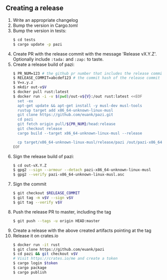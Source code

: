 ## Creating a release

1. Write an appropriate changelog
1. Bump the version in Cargo.toml
1. Bump the version in tests:
    ```sh
    $ cd tests
    $ cargo update -p pazi
    ```
1. Create PR with the release commit with the message 'Release vX.Y.Z'. Optionally include `:tada:` and `:zap:` to taste.
1. Create a release build of pazi:
    ```sh
    $ PR_NUM=123 # the github pr number that includes the release commit
    $ RELEASE_COMMIT=abcdef123 # the commit hash of the release commit
    $ V=x.y.z
    $ mkdir out-v$V
    $ docker pull rust:latest
    $ docker run -i -v $(pwd)/out-v${V}:/out rust:latest <<EOF
      set -ex
      apt-get update && apt-get install -y musl-dev musl-tools
      rustup target add x86_64-unknown-linux-musl
      git clone https://github.com/euank/pazi.git
      cd pazi
      git fetch origin pull/${PR_NUM}/head:release
      git checkout release
      cargo build --target x86_64-unknown-linux-musl --release

      cp target/x86_64-unknown-linux-musl/release/pazi /out/pazi-x86_64-unknown-linux-musl
    EOF
    ```
1. Sign the release build of pazi:
    ```sh
    $ cd out-vX.Y.Z
    $ gpg2 --sign --armour --detach pazi-x86_64-unknown-linux-musl
    $ gpg2 --verify pazi-x86_64-unknown-linux-musl.asc
    ```
1. Sign the commit
    ```sh
    $ git checkout $RELEASE_COMMIT
    $ git tag -m v$V --sign v$V
    $ git tag --verify v$V
    ```
1. Push the release PR to master, including the tag
    ```sh
    $ git push --tags -u origin HEAD:master
    ```
1. Create a release with the above created artifacts pointing at the tag
1. Release it on crates.io
    ```sh
    $ docker run -it rust
    $ git clone https://github.com/euank/pazi
    $ cd pazi && git checkout v$V
    # Visit https://crates.io/me and create a token
    $ cargo login $token
    $ cargo package
    $ cargo publish
    ```
